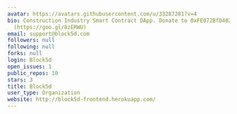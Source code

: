 ```yaml
---
avatar: https://avatars.githubusercontent.com/u/33287281?v=4
bio: Construction Industry Smart Contract DApp. Donate to 0xFE072BfD4821A541209c3559B86f63bcb70fFbD4
  (https://goo.gl/8zERWU)
email: support@block5d.com
followers: null
following: null
forks: null
login: Block5d
open_issues: 1
public_repos: 10
stars: 3
title: Block5d
user_type: Organization
website: http://block5d-frontend.herokuapp.com/
---
```

